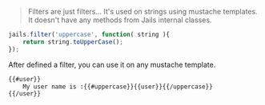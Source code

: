 > Filters are just filters... It's used on strings using mustache templates.
It doesn't have any methods from Jails internal classes.

```js
jails.filter('uppercase', function( string ){
    return string.toUpperCase();
});
```

After defined a filter, you can use it on any mustache template.

```html
{{#user}}
    My user name is :{{#uppercase}}{{user}}{{/uppercase}}
{{/user}}

```
